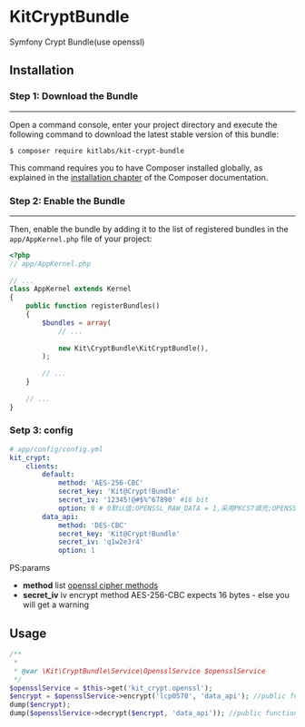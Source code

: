 # KitCryptBundle
Symfony Crypt Bundle(use openssl)


## Installation
 
### Step 1: Download the Bundle
---------------------------
 
Open a command console, enter your project directory and execute the
following command to download the latest stable version of this bundle:
 
	
	$ composer require kitlabs/kit-crypt-bundle

 
This command requires you to have Composer installed globally, as explained
in the [installation chapter](https://getcomposer.org/doc/00-intro.md)
of the Composer documentation.
 
### Step 2: Enable the Bundle
---------------------------
 
Then, enable the bundle by adding it to the list of registered bundles
in the `app/AppKernel.php` file of your project:
``` php
<?php
// app/AppKernel.php
 
// ...
class AppKernel extends Kernel
{
    public function registerBundles()
    {
        $bundles = array(
            // ...
 
            new Kit\CryptBundle\KitCryptBundle(),
        );
 
        // ...
    }
 
    // ...
}
```
### Setp 3: config 
``` yaml
# app/config/config.yml
kit_crypt:
    clients:
        default:
            method: 'AES-256-CBC'
            secret_key: 'Kit@Crypt!Bundle'
            secret_iv: '12345!@#$%^67890' #16 bit
            option: 0 # 0默认值;OPENSSL_RAW_DATA = 1,采用PKCS7填充;OPENSSL_ZERO_PADDING = 2，采用0填充; OPENSSL_NO_PADDING = 3,不填充
        data_api:
            method: 'DES-CBC'
            secret_key: 'Kit@Crypt!Bundle'
            secret_iv: 'q1w2e3r4'
            option: 1
```
	
PS:params  

- **method** list [openssl cipher methods](cipher_methods.md)
- **secret_iv** iv encrypt method AES-256-CBC expects 16 bytes - else you will get a warning
	

## Usage
``` php
/**
 * 
 * @var \Kit\CryptBundle\Service\OpensslService $opensslService
 */
$opensslService = $this->get('kit_crypt.openssl');
$encrypt = $opensslService->encrypt('lcp0578', 'data_api'); //public function encrypt($string, $name = 'default', $iv = null)
dump($encrypt);
dump($opensslService->decrypt($encrypt, 'data_api')); //public function decrypt($string, $name = 'default', $iv = null)
```
